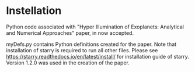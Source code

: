 # Instellation
Python code associated with "Hyper Illumination of Exoplanets: Analytical and Numerical Approaches" paper, in now accepted.

myDefs.py contains Python definitions created for the paper. Note that installation of starry is required to run all other files. Please see https://starry.readthedocs.io/en/latest/install/ for installation guide of starry. Version 1.2.0 was used in the creation of the paper. 
